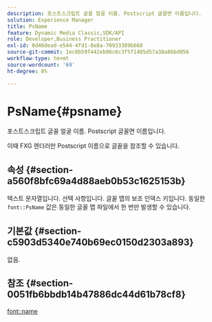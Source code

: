 ```yaml
---
description: 포스트스크립트 글꼴 얼굴 이름. Postscript 글꼴면 이름입니다.
solution: Experience Manager
title: PsName
feature: Dynamic Media Classic,SDK/API
role: Developer,Business Practitioner
exl-id: 8d48dead-e544-4fd1-8e8a-70933389b668
source-git-commit: 1ec8b59f442eb96c6c3f5f1405d57a38a86bd056
workflow-type: tm+mt
source-wordcount: '69'
ht-degree: 8%

---
```


# PsName{#psname}

포스트스크립트 글꼴 얼굴 이름. Postscript 글꼴면 이름입니다.

이때 FXG 렌더러만 Postscript 이름으로 글꼴을 참조할 수 있습니다.

## 속성 {#section-a560f8bfc69a4d88aeb0b53c1625153b}

텍스트 문자열입니다. 선택 사항입니다. 글꼴 맵의 보조 인덱스 키입니다. 동일한 `font::PsName` 값은 동일한 글꼴 맵 파일에서 한 번만 발생할 수 있습니다.

## 기본값 {#section-c5903d5340e740b69ec0150d2303a893}

없음.

## 참조 {#section-0051fb6bbdb14b47886dc44d61b78cf8}

[font::name](/help/aem-is-ir-api/is-api/image-catalog/image-serving-api-ref/c-image-catalog-reference/c-font-map-reference/r-name-font.md)
